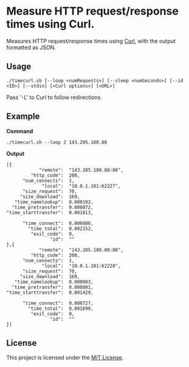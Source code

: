 # Measure HTTP request/response times using Curl.

Measures HTTP request/response times using [Curl](https://curl.se/), with the output formatted as JSON.


## Usage

    ./timecurl.sh [--loop <numRequests>] [--sleep <numSeconds>] [--id <ID>] [--stdin] [<Curl options>] [<URL>]
    
Pass '-L' to Curl to follow redirections.

## Example

**Command**
```
./timecurl.sh --loop 2 143.205.180.80
```

**Output**
```
[{
            "remote":  "143.205.180.80:80",
         "http_code":  200,
      "num_connects":  1,
             "local":  "10.0.1.101:62227",
      "size_request":  70,
     "size_download":  169,
   "time_namelookup":  0.000102,
  "time_pretransfer":  0.000872,
"time_starttransfer":  0.001813,

      "time_connect":  0.000806,
        "time_total":  0.002152,
         "exit_code":  0,
                "id":  ""
},{
            "remote":  "143.205.180.80:80",
         "http_code":  200,
      "num_connects":  1,
             "local":  "10.0.1.101:62228",
      "size_request":  70,
     "size_download":  169,
   "time_namelookup":  0.000083,
  "time_pretransfer":  0.000801,
"time_starttransfer":  0.001429,

      "time_connect":  0.000727,
        "time_total":  0.001690,
         "exit_code":  0,
                "id":  ""
}]
```


## License

This project is licensed under the [MIT License](LICENSE.md).
